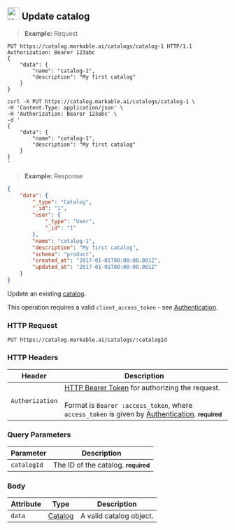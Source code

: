 
## <img src="images/update-catalog_icon.png" alt="update-catalog_icon" width="28px" height="auto"> Update catalog

> **Example:** Request

```http
PUT https://catalog.markable.ai/catalogs/catalog-1 HTTP/1.1
Authorization: Bearer 123abc
{
	"data": {
        "name": "catalog-1",
        "description": "My first catalog"
    }
}
```

```shell
curl -X PUT https://catalog.markable.ai/catalogs/catalog-1 \
-H 'Content-Type: application/json' \
-H 'Authorization: Bearer 123abc' \
-d '
{
	"data": {
        "name": "catalog-1",
        "description": "My first catalog"
    }
}
'
```

> **Example:** Response

```json
{
	"data": {
        "_type": "Catalog",
        "_id": "1",
        "user": {
            "_type": "User",
            "_id": "1"
        },
        "name": "catalog-1",
        "description": "My first catalog",
        "schema": "product",
        "created_at": "2017-01-01T00:00:00.001Z",
        "updated_at": "2017-01-01T00:00:00.001Z"
    }
}
```


Update an existing [catalog](#the-catalog-object).

<aside class="notice">
    This operation requires a valid <code>client_access_token</code> - see <a href="#authentication">Authentication</a>.
</aside>


### HTTP Request

`PUT https://catalog.markable.ai/catalogs/:catalogId`


### HTTP Headers

Header              | Description
----------          | ----------
`Authorization`     | [HTTP Bearer Token](https://tools.ietf.org/html/rfc6750) for authorizing the request. <br><br>Format is `Bearer :access_token`, where `access_token` is given by [Authentication](#authentication). **<small>required</small>**


### Query Parameters

Parameter       | Description
----------      | ----------
`catalogId`     | The ID of the catalog. **<small>required</small>**


### Body

Attribute       | Type                  | Description
-------         | ----------            | -------
`data`          | [Catalog](#catalog)   | A valid catalog object.
